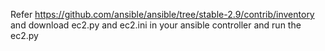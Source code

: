 Refer https://github.com/ansible/ansible/tree/stable-2.9/contrib/inventory and download ec2.py and ec2.ini in your ansible controller and run the ec2.py
